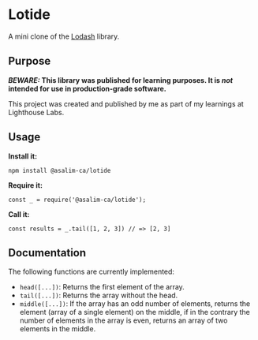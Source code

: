 # Lotide

A mini clone of the [Lodash](https://lodash.com) library.

## Purpose

**_BEWARE:_ This library was published for learning purposes. It is _not_ intended for use in production-grade software.**

This project was created and published by me as part of my learnings at Lighthouse Labs. 

## Usage

**Install it:**

`npm install @asalim-ca/lotide`

**Require it:**

`const _ = require('@asalim-ca/lotide');`

**Call it:**

`const results = _.tail([1, 2, 3]) // => [2, 3]`

## Documentation

The following functions are currently implemented:

* `head([...])`: Returns the first element of the array.
* `tail([...])`: Returns the array without the head.
* `middle([...])`: If the array has an odd number of elements, returns the element (array of a single element) on the middle, if in the contrary the number of elements in the array is even, returns an array of two elements in the middle.